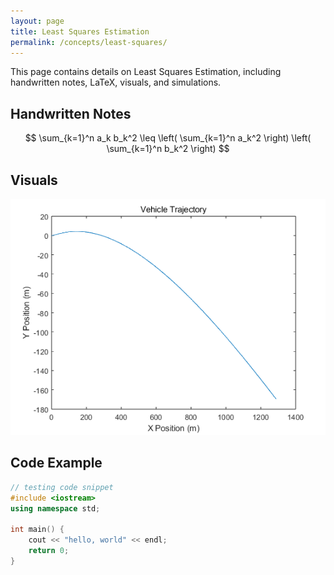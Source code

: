 ```yaml
---
layout: page
title: Least Squares Estimation
permalink: /concepts/least-squares/
---
```


This page contains details on Least Squares Estimation, including handwritten notes, LaTeX, visuals, and simulations.

## Handwritten Notes
$$
\sum_{k=1}^n a_k b_k^2 \leq \left( \sum_{k=1}^n a_k^2 \right) \left( \sum_{k=1}^n b_k^2 \right)
$$

## Visuals
![Diagram of Least Squares](/assets/images/least-squares/dummy1.png)

## Code Example
```c++
// testing code snippet
#include <iostream>
using namespace std;

int main() {
    cout << "hello, world" << endl;
    return 0;
}
```
